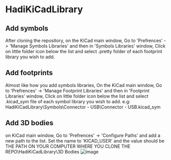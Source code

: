 # HadiKiCadLibrary
## Add symbols
After cloning the repository, on the KiCad main window, Go to 'Prefrences' -> 'Manage Symbols Libraries' and then in 'Symbols Libraries' window, Click on little folder icon below the list and select .pretty folder of each footprint library you wish to add.

## Add footprints
Almost like how you add symbols libraries, On the KiCad main window, Go to 'Prefrences' -> 'Manage Footprint Libraries' and then in 'Footprint Libraries' window, Click on little folder icon below the list and select .kicad_sym file of each symbol library you wish to add. e.g: HadiKiCadLibrary\Symbols\Connector - USB\Connector - USB.kicad_sym

## Add 3D bodies
on KiCad main window, Go to 'Prefrences' -> 'Configure Paths' and add a new path to the list. Set the name to 'KICAD_USER' and the value should be THE PATH ON YOUR COMPUTER WHERE YOU CLONE THE REPO\HadiKiCadLibrary\3D Bodies
![image](https://user-images.githubusercontent.com/1774020/164874946-1ad67eda-6772-4656-b8d5-a61520298114.png)


